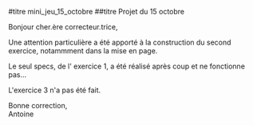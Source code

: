 #titre mini_jeu_15_octobre
##titre Projet du 15 octobre

Bonjour cher.ère correcteur.trice,  

Une attention particulière a été apporté à la construction du second exercice, notammment dans la mise en page.  

Le seul specs, de l' exercice 1, a été réalisé après coup et ne fonctionne pas...  

L'exercice 3 n'a pas été fait.  

Bonne correction,  
Antoine